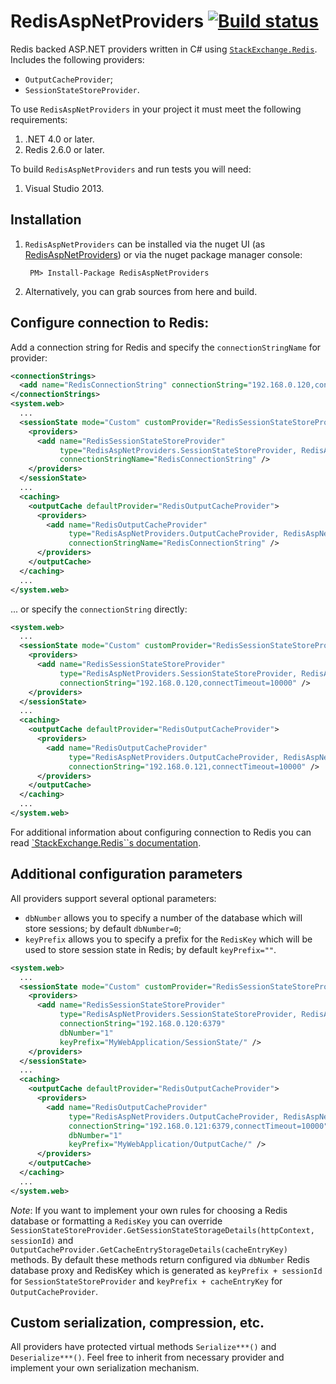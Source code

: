 RedisAspNetProviders [![Build status](https://ci.appveyor.com/api/projects/status/15muiqcj5gnoaorb?svg=true)](https://ci.appveyor.com/project/alex-simonov/redisaspnetproviders)
====================

Redis backed ASP.NET providers written in C# using [`StackExchange.Redis`](https://github.com/StackExchange/StackExchange.Redis). Includes the following providers:
* `OutputCacheProvider`;
* `SessionStateStoreProvider`.

To use `RedisAspNetProviders` in your project it must meet the following requirements:

1. .NET 4.0 or later.
2. Redis 2.6.0 or later.

To build `RedisAspNetProviders` and run tests you will need:
1. Visual Studio 2013.


Installation
--------------------
1. `RedisAspNetProviders` can be installed via the nuget UI (as [RedisAspNetProviders](https://www.nuget.org/packages/RedisAspNetProviders)) or via the nuget package manager console:

        PM> Install-Package RedisAspNetProviders
2. Alternatively, you can grab sources from here and build.

Configure connection to Redis:
--------------------
Add a connection string for Redis and specify the `connectionStringName` for provider:

```xml
<connectionStrings>
  <add name="RedisConnectionString" connectionString="192.168.0.120,connectTimeout=5000" />
</connectionStrings>
<system.web>
  ...
  <sessionState mode="Custom" customProvider="RedisSessionStateStoreProvider"> 
    <providers>
      <add name="RedisSessionStateStoreProvider"
           type="RedisAspNetProviders.SessionStateStoreProvider, RedisAspNetProviders"
           connectionStringName="RedisConnectionString" />
    </providers>
  </sessionState>
  ...
  <caching>
    <outputCache defaultProvider="RedisOutputCacheProvider">
      <providers>
        <add name="RedisOutputCacheProvider"
             type="RedisAspNetProviders.OutputCacheProvider, RedisAspNetProviders"
             connectionStringName="RedisConnectionString" />
      </providers>
    </outputCache>
  </caching>
  ...
</system.web>
```        

... or specify the `connectionString` directly:

```xml
<system.web>
  ...
  <sessionState mode="Custom" customProvider="RedisSessionStateStoreProvider"> 
    <providers>
      <add name="RedisSessionStateStoreProvider"
           type="RedisAspNetProviders.SessionStateStoreProvider, RedisAspNetProviders"
           connectionString="192.168.0.120,connectTimeout=10000" />
    </providers>
  </sessionState>
  ...
  <caching>
    <outputCache defaultProvider="RedisOutputCacheProvider">
      <providers>
        <add name="RedisOutputCacheProvider"
             type="RedisAspNetProviders.OutputCacheProvider, RedisAspNetProviders"
             connectionString="192.168.0.121,connectTimeout=10000" />
      </providers>
    </outputCache>
  </caching>
  ...
</system.web>
```

For additional information about configuring connection to Redis you can read [`StackExchange.Redis``s documentation](https://github.com/StackExchange/StackExchange.Redis/blob/master/Docs/Configuration.md).

Additional configuration parameters
--------------------
All providers support several optional parameters:
* `dbNumber` allows you to specify a number of the database which will store sessions; by default `dbNumber=0`;
* `keyPrefix` allows you to specify a prefix for the `RedisKey` which will be used to store session state in Redis; by default `keyPrefix=""`.

```xml
<system.web>
  ...
  <sessionState mode="Custom" customProvider="RedisSessionStateStoreProvider"> 
    <providers>
      <add name="RedisSessionStateStoreProvider"
           type="RedisAspNetProviders.SessionStateStoreProvider, RedisAspNetProviders"
           connectionString="192.168.0.120:6379"
           dbNumber="1"
           keyPrefix="MyWebApplication/SessionState/" />
    </providers>
  </sessionState>
  ...
  <caching>
    <outputCache defaultProvider="RedisOutputCacheProvider">
      <providers>
        <add name="RedisOutputCacheProvider"
             type="RedisAspNetProviders.OutputCacheProvider, RedisAspNetProviders"
             connectionString="192.168.0.121:6379,connectTimeout=10000"
             dbNumber="1"
             keyPrefix="MyWebApplication/OutputCache/" />
      </providers>
    </outputCache>
  </caching>
  ...
</system.web>
```

*Note*:
If you want to implement your own rules for choosing a Redis database or formatting a `RedisKey` you can override `SessionStateStoreProvider.GetSessionStateStorageDetails(httpContext, sessionId)` and `OutputCacheProvider.GetCacheEntryStorageDetails(cacheEntryKey)` methods. By default these methods return configured via `dbNumber` Redis database proxy and RedisKey which is generated as `keyPrefix + sessionId` for `SessionStateStoreProvider` and `keyPrefix + cacheEntryKey` for `OutputCacheProvider`.


Custom serialization, compression, etc.
--------------------
All providers have protected virtual methods `Serialize***()` and `Deserialize***()`. Feel free to inherit from necessary provider and implement your own serialization mechanism.
